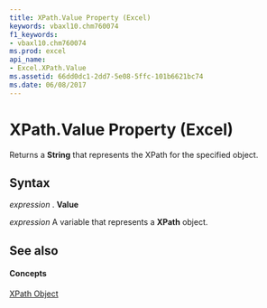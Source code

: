 ```yaml
---
title: XPath.Value Property (Excel)
keywords: vbaxl10.chm760074
f1_keywords:
- vbaxl10.chm760074
ms.prod: excel
api_name:
- Excel.XPath.Value
ms.assetid: 66dd0dc1-2dd7-5e08-5ffc-101b6621bc74
ms.date: 06/08/2017
---
```



# XPath.Value Property (Excel)

Returns a  **String** that represents the XPath for the specified object.


## Syntax

 _expression_ . **Value**

 _expression_ A variable that represents a **XPath** object.


## See also


#### Concepts


[XPath Object](xpath-object-excel.md)

